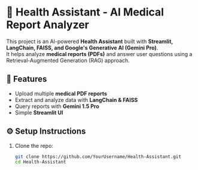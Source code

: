 # 🏥 Health Assistant - AI Medical Report Analyzer

This project is an AI-powered **Health Assistant** built with **Streamlit, LangChain, FAISS, and Google's Generative AI (Gemini Pro)**.  
It helps analyze **medical reports (PDFs)** and answer user questions using a Retrieval-Augmented Generation (RAG) approach.

## 🚀 Features
- Upload multiple **medical PDF reports**
- Extract and analyze data with **LangChain & FAISS**
- Query reports with **Gemini 1.5 Pro**
- Simple **Streamlit UI**

## ⚙️ Setup Instructions
1. Clone the repo:
   ```bash
   git clone https://github.com/YourUsername/Health-Assistant.git
   cd Health-Assistant

